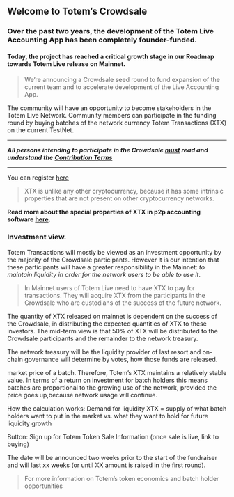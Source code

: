 ## Welcome to Totem’s Crowdsale

<h3>Over the past two years, the development of the Totem Live Accounting App has been completely founder-funded.</h3>

<h4>Today, the project has reached a critical growth stage in our Roadmap towards Totem Live release on Mainnet.</h4> 

> We’re announcing a Crowdsale seed round to fund expansion of the current team and to accelerate development of the Live Accounting App.

The community will have an opportunity to become stakeholders in the Totem Live Network. Community members can participate in the funding round by buying batches of the network currency Totem Transactions (XTX) on the current TestNet.  

---

***All persons intending to participate in the Crowdsale <u>must</u> read and understand the*** 
[***Contribution Terms***](/crowdsale-docs/contribution-terms.md?id=contribution-notes)

---

You can register [here](https://totem.live?)

> XTX is unlike any other cryptocurrency, because it has some intrinsic properties that are not present on other cryptocurrency networks.

**Read more about the special properties of XTX in p2p accounting software [here](information/overview-xtx.md).** 

### Investment view.

Totem Transactions will mostly be viewed as an investment opportunity by the majority of the Crowdsale participants. However it is our intention that these participants will have a greater responsibility in the Mainnet: _to maintain liquidity in order for the network users to be able to use it_.

> In Mainnet users of Totem Live need to have XTX to pay for transactions. They will acquire XTX from the participants in the Crowdsale who are custodians of the success of the future network.

The quantity of XTX released on mainnet is dependent on the success of the Crowdsale, in distributing the expected quantities of XTX to these investors. The mid-term view is that 50% of XTX will be distributed to the Crowdsale participants and the remainder to the network treasury.

The network treasury will be the liquidity provider of last resort and on-chain governance will determine by votes, how those funds are released.




market price of a batch. Therefore, Totem’s XTX maintains a relatively stable value. In terms of a return on investment for batch holders this means batches are proportional to the growing use of the network, provided the price goes up,because network usage will continue.

How the calculation works: Demand for liquidity XTX = supply of what batch holders want to put in the market vs. what they want to hold for future liquidity growth 

Button: Sign up for Totem Token Sale Information (once sale is live, link to buying)

The date will be announced two weeks prior to the start of the fundraiser and will last xx weeks (or until XX amount is raised in the first round). 

> For more information on Totem’s token economics and batch holder opportunities